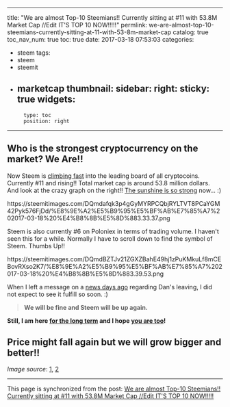 
---
title: "We are almost Top-10 Steemians!! Currently sitting at #11 with 53.8M Market Cap  //Edit IT'S TOP 10 NOW!!!!!"
permlink: we-are-almost-top-10-steemians-currently-sitting-at-11-with-53-8m-market-cap
catalog: true
toc_nav_num: true
toc: true
date: 2017-03-18 07:53:03
categories:
- steem
tags:
- steem
- steemit
- marketcap
thumbnail: 
sidebar:
    right:
        sticky: true
widgets:
    -
        type: toc
        position: right
---


<html>
<h2>Who is the strongest cryptocurrency on the market? We Are!!&nbsp;</h2>
<p>Now Steem is <a href="https://steemit.com/steem/@ausbitbank/steem-rallies-to-usd0-20-sbd-to-usd">climbing fast</a> into the leading board of all cryptocoins. Currently #11 and rising!! Total market cap is around 53.8 million dollars. And look at the crazy graph on the right!! <a href="https://steemit.com/steem/@deanliu/it-is-about-time-we-see-some-sunshine-d">The sunshine is so strong</a> now... :)</p>
<p>https://steemitimages.com/DQmdafqk3p4gGyMYRPCQbjRYLTVT8PCaYGM42Pyk576FjDd/%E8%9E%A2%E5%B9%95%E5%BF%AB%E7%85%A7%202017-03-18%20%E4%B8%8B%E5%8D%883.33.37.png</p>
<p>Steem is also currently #6 on Poloniex in terms of trading volume. I haven't seen this for a while. Normally I have to scroll down to find the symbol of Steem. Thumbs Up!!</p>
<p>https://steemitimages.com/DQmdBZTJv21ZGXZBahE49hj1zPuKMkuLf8mCEBovRXso2K7/%E8%9E%A2%E5%B9%95%E5%BF%AB%E7%85%A7%202017-03-18%20%E4%B8%8B%E5%8D%883.39.53.png</p>
<p>When I left a message on a <a href="https://steemit.com/news/@deanliu/the-news-is-out-now-on-razor-forex-about-dan-s-leaving">news days ago</a> regarding Dan's leaving, I did not expect to see it fulfill so soon. :)</p>
<blockquote><strong>We will be fine and Steem will be up again.</strong></blockquote>
<p><strong>Still, I am here </strong><a href="https://steemit.com/@deanliu"><strong>for the long term</strong></a><strong> and I hope </strong><a href="https://steemit.com/steemit/@papa-pepper/four-reasons-i-m-excited-about-steemit-right-now-my-first-time-buying-steem-and-my-first-power-up"><strong>you are too</strong></a><strong>!&nbsp;</strong></p>
<h2>Price might fall again but we will grow bigger and better!!</h2>
<p><em>Image source</em>: <a href="https://coinmarketcap.com/">1</a>, <a href="https://poloniex.com/exchange#btc_steem">2</a></p>
</html>

- - -

This page is synchronized from the post: [We are almost Top-10 Steemians!! Currently sitting at #11 with 53.8M Market Cap  //Edit IT'S TOP 10 NOW!!!!!](https://steemit.com/@deanliu/we-are-almost-top-10-steemians-currently-sitting-at-11-with-53-8m-market-cap)

